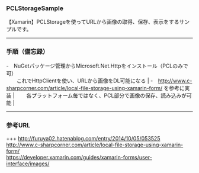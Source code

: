 ### PCLStorageSample
【Xamarin】PCLStorageを使ってURLから画像の取得、保存、表示をするサンプルです。

---

### 手順（備忘録）
-　NuGetパッケージ管理からMicrosoft.Net.Httpをインストール（PCLのみで可）  
　　これでHttpClientを使い、URLから画像をDL可能になる   | 
-　http://www.c-sharpcorner.com/article/local-file-storage-using-xamarin-form/  を参考に実装 | 
　　各プラットフォーム毎ではなく、PCL部分で画像の保存、読み込みが可能 | 


---

### 参考URL

+++
http://furuya02.hatenablog.com/entry/2014/10/05/053525  
http://www.c-sharpcorner.com/article/local-file-storage-using-xamarin-form/  
https://developer.xamarin.com/guides/xamarin-forms/user-interface/images/

